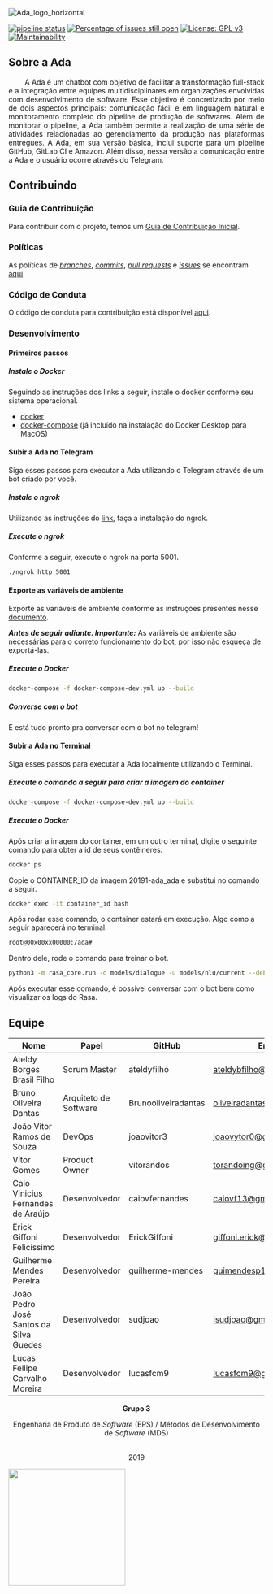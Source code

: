 ![Ada_logo_horizontal](https://user-images.githubusercontent.com/22121504/56839465-006c8200-6859-11e9-8feb-ad76c573b844.png)

[![pipeline status](https://gitlab.com/adabot/ada/badges/master/pipeline.svg)](https://gitlab.com/adabot/ada/commits/master) [![Percentage of issues still open](http://isitmaintained.com/badge/open/fga-eps-mds/2019.1-ADA.svg)](http://isitmaintained.com/project/fga-eps-mds/2019.1-ADA "Percentage of issues still open") [![License: GPL v3](https://img.shields.io/badge/License-GPLv3-blue.svg)](https://www.gnu.org/licenses/gpl-3.0)
[![Maintainability](https://api.codeclimate.com/v1/badges/87b77c0a20222afea5d0/maintainability)](https://codeclimate.com/github/fga-eps-mds/2019.1-ADA/maintainability)

## Sobre a Ada  

<p align="justify"> &emsp;&emsp;
  A Ada é um chatbot com objetivo de facilitar a transformação full-stack e a integração entre equipes multidisciplinares em organizações envolvidas com desenvolvimento de software. Esse objetivo é concretizado por meio  de dois aspectos principais: comunicação fácil e em linguagem natural e monitoramento completo do pipeline de produção de softwares. Além de monitorar o pipeline, a Ada também permite a realização de uma série de atividades relacionadas ao gerenciamento da produção nas plataformas entregues. A Ada, em sua versão básica, inclui suporte para um pipeline GitHub, GitLab CI e Amazon. Além disso, nessa versão a comunicação entre a Ada e o usuário ocorre através do Telegram. </p>

## Contribuindo

### Guia de Contribuição

Para contribuir com o projeto, temos um [Guia de Contribuição Inicial](https://github.com/fga-eps-mds/2019.1-ADA/blob/master/CONTRIBUTING.md).

### Políticas

As políticas de _[branches](https://fga-eps-mds.github.io/2019.1-ADA/#/docs/policies/branches)_, _[commits](https://fga-eps-mds.github.io/2019.1-ADA/#/docs/policies/commits)_, _[pull requests](https://fga-eps-mds.github.io/2019.1-ADA/#/docs/policies/pull_request)_ e _[issues](https://fga-eps-mds.github.io/2019.1-ADA/#/docs/policies/issues)_ se encontram [aqui](https://fga-eps-mds.github.io/2019.1-ADA/#/docs/policies/policies).

### Código de Conduta

O código de conduta para contribuição está disponível [aqui](https://github.com/fga-eps-mds/2019.1-ADA/blob/master/CODE_OF_CONDUCT.md).

### Desenvolvimento

#### Primeiros passos
##### Instale o Docker
Seguindo as instruções dos links a seguir, instale o docker conforme seu sistema operacional.

* [docker](https://docs.docker.com/install/)
* [docker-compose](https://docs.docker.com/compose/install/#install-compose) (já incluído na instalação do Docker Desktop para MacOS)

#### Subir a Ada no Telegram
Siga esses passos para executar a Ada utilizando o Telegram através de um bot criado por você.

##### Instale o ngrok
Utilizando as instruções do [link](https://ngrok.com/download), faça a instalação do ngrok.

##### Execute o ngrok
Conforme a seguir, execute o ngrok na porta 5001.

```sh
./ngrok http 5001
```

#### Exporte as variáveis de ambiente
Exporte as variáveis de ambiente conforme as instruções presentes nesse [documento](/env_vars.md).
 
<strong><em>Antes de seguir adiante. Importante:</strong></em> As variáveis de ambiente são necessárias para o correto funcionamento do bot, por isso não esqueça de exportá-las.


##### Execute o Docker
```sh
docker-compose -f docker-compose-dev.yml up --build
```


##### Converse com o bot
E está tudo pronto pra conversar com o bot no telegram!

#### Subir a Ada no Terminal
Siga esses passos para executar a Ada localmente utilizando o Terminal.

##### Execute o comando a seguir para criar a imagem do container

```sh
docker-compose -f docker-compose-dev.yml up --build
```

##### Execute o Docker
Após criar a imagem do container, em um outro terminal, digite o seguinte comando para obter a id de seus contêineres.

```sh
docker ps
```

Copie o CONTAINER_ID  da imagem 20191-ada_ada e substitui no comando a seguir.

```sh
docker exec -it container_id bash
```

Após rodar esse comando, o container estará em execução. Algo como a seguir aparecerá no terminal.
```sh
root@00x00xx00000:/ada#
```

Dentro dele, rode o comando para treinar o bot.

```sh
python3 -m rasa_core.run -d models/dialogue -u models/nlu/current --debug --endpoints endpoints.yml
```

Após executar esse comando, é possível conversar com o bot bem como visualizar os logs do Rasa.


## Equipe

| Nome | Papel | GitHub | Email |
| --- | --- | --- | --- |
| Ateldy Borges Brasil Filho | Scrum Master | ateldyfilho | ateldybfilho@gmail.com |
| Bruno Oliveira Dantas | Arquiteto de Software | Brunooliveiradantas | oliveiradantas96@gmail.com |
| João Vitor Ramos de Souza | DevOps | joaovitor3 | joaovytor0@gmail.com |
| Vítor Gomes | Product Owner | vitorandos | torandoing@gmail.com |
| Caio Vinicius Fernandes de Araújo | Desenvolvedor | caiovfernandes | caiovf13@gmail.com |
| Erick Giffoni Felicíssimo | Desenvolvedor | ErickGiffoni | giffoni.erick@gmail.com |
| Guilherme Mendes Pereira | Desenvolvedor | guilherme-mendes | guimendesp12@gmail.com |
| João Pedro José Santos da Silva Guedes | Desenvolvedor | sudjoao | isudjoao@gmail.com |
| Lucas Fellipe Carvalho Moreira | Desenvolvedor | lucasfcm9 | lucasfcm9@gmail.com |


<p align="center"><b>Grupo 3</b></p>
<p align="center">Engenharia de Produto de <i>Software</i> (EPS) / Métodos de Desenvolvimento de <i>Software</i> (MDS)<br /><br />
<p align="center">2019</p>
<a href="https://fga.unb.br" target="_blank"><img width="230"src="https://4.bp.blogspot.com/-0aa6fAFnSnA/VzICtBQgciI/AAAAAAAARn4/SxVsQPFNeE0fxkCPVgMWbhd5qIEAYCMbwCLcB/s1600/unb-gama.png"></a>
</p>
